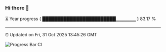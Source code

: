 ### Hi there 👋

⏳ Year progress { ████████████████████████▁▁▁▁▁▁ } 83.17 %

---

⏰ Updated on Fri, 31 Oct 2025 13:45:26 GMT

![Progress Bar CI](https://github.com/IshwaranRudhara/GIT-ACTION/workflows/Progress%20Bar%20CI/badge.svg)
